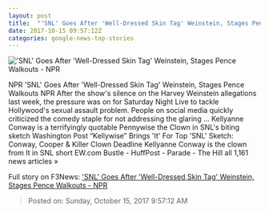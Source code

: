 ```yaml
---
layout: post
title:  "'SNL' Goes After 'Well-Dressed Skin Tag' Weinstein, Stages Pence Walkouts - NPR"
date: 2017-10-15 09:57:12Z
categories: google-news-top-stories
---
```


!['SNL' Goes After 'Well-Dressed Skin Tag' Weinstein, Stages Pence Walkouts - NPR](https://media.npr.org/assets/img/2017/10/15/nup_180310_0037_wide-d40627c5b33b501b9615321edf7e2958fa7b2884.jpg?s=1400)

NPR 'SNL' Goes After 'Well-Dressed Skin Tag' Weinstein, Stages Pence Walkouts NPR After the show's silence on the Harvey Weinstein allegations last week, the pressure was on for Saturday Night Live to tackle Hollywood's sexual assault problem. People on social media quickly criticized the comedy staple for not addressing the glaring ... Kellyanne Conway is a terrifyingly quotable Pennywise the Clown in SNL's biting sketch Washington Post “Kellywise” Brings 'It' For Top 'SNL' Sketch: Conway, Cooper & Killer Clown Deadline Kellyanne Conway is the clown from It in SNL short EW.com Bustle - HuffPost - Parade - The Hill all 1,161 news articles »


Full story on F3News: ['SNL' Goes After 'Well-Dressed Skin Tag' Weinstein, Stages Pence Walkouts - NPR](http://www.f3nws.com/n/SQxvXC)

> Posted on: Sunday, October 15, 2017 9:57:12 AM

